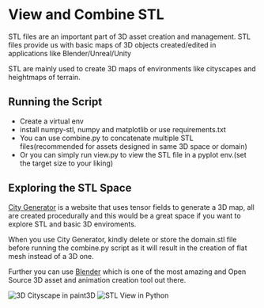 # View and Combine STL

STL files are an important part of 3D asset creation and management. STL files provide us with basic maps of 3D objects created/edited in applications like Blender/Unreal/Unity

STL are mainly used to create 3D maps of environments like cityscapes and heightmaps of terrain. 

## Running the Script
* Create a virtual env
* install numpy-stl, numpy and matplotlib or use requirements.txt
* You can use combine.py to concatenate multiple STL files(recommended for assets designed in same 3D space or domain)
* Or you can simply run view.py to view the STL file in a pyplot env.(set the target size to your liking)

## Exploring the STL Space
[City Generator](https://probabletrain.itch.io/city-generator) is a website that uses tensor fields to generate a 3D map, all are created procedurally and this would be a great space if you want to explore STL and basic 3D enviroments.

When you use City Generator, kindly delete or store the domain.stl file before running the combine.py script as it will result in the creation of flat mesh instead of a 3D one.

Further you can use [Blender](https://www.blender.org/) which is one of the most amazing and Open Source 3D asset and animation creation tool out there.

![3D Cityscape in paint3D](https://imgur.com/a/5mRG4OG)
![STL View in Python](https://imgur.com/a/FGjxC6P)
